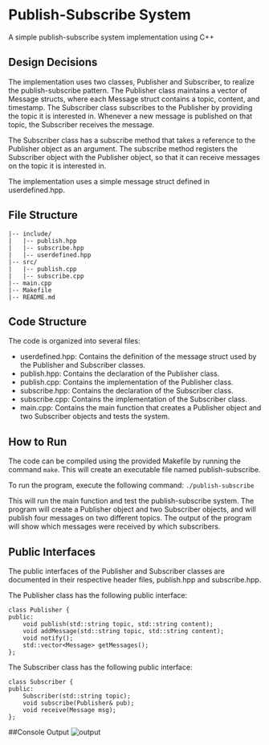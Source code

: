 # Publish-Subscribe System
A simple publish-subscribe system implementation using C++

## Design Decisions
The implementation uses two classes, Publisher and Subscriber, to realize the publish-subscribe pattern. The Publisher class maintains a vector of Message structs, where each Message struct contains a topic, content, and timestamp. The Subscriber class subscribes to the Publisher by providing the topic it is interested in. Whenever a new message is published on that topic, the Subscriber receives the message.

The Subscriber class has a subscribe method that takes a reference to the Publisher object as an argument. The subscribe method registers the Subscriber object with the Publisher object, so that it can receive messages on the topic it is interested in.

The implementation uses a simple message struct defined in userdefined.hpp.

## File Structure
```
|-- include/
|   |-- publish.hpp
|   |-- subscribe.hpp
|   |-- userdefined.hpp
|-- src/
|   |-- publish.cpp
|   |-- subscribe.cpp
|-- main.cpp
|-- Makefile
|-- README.md
```

## Code Structure
The code is organized into several files:

* userdefined.hpp: Contains the definition of the message struct used by the Publisher and Subscriber classes.
* publish.hpp: Contains the declaration of the Publisher class.
* publish.cpp: Contains the implementation of the Publisher class.
* subscribe.hpp: Contains the declaration of the Subscriber class.
* subscribe.cpp: Contains the implementation of the Subscriber class.
* main.cpp: Contains the main function that creates a Publisher object and two Subscriber objects and tests the system.


## How to Run
The code can be compiled using the provided Makefile by running the command `make`. This will create an executable file named publish-subscribe.

To run the program, execute the following command:
`./publish-subscribe`

This will run the main function and test the publish-subscribe system. The program will create a Publisher object and two Subscriber objects, and will publish four messages on two different topics. The output of the program will show which messages were received by which subscribers.


## Public Interfaces

The public interfaces of the Publisher and Subscriber classes are documented in their respective header files, publish.hpp and subscribe.hpp.

The Publisher class has the following public interface:
```
class Publisher {
public:
    void publish(std::string topic, std::string content);
    void addMessage(std::string topic, std::string content);
    void notify();
    std::vector<Message> getMessages();
};
```

The Subscriber class has the following public interface:
```
class Subscriber {
public:
    Subscriber(std::string topic);
    void subscribe(Publisher& pub);
    void receive(Message msg);
};
```

##Console Output
![output](https://drive.google.com/file/d/1Oyj8ssD6Y71tB7aMCj2zAYEw1Wk8kcSH/view?usp=sharing)